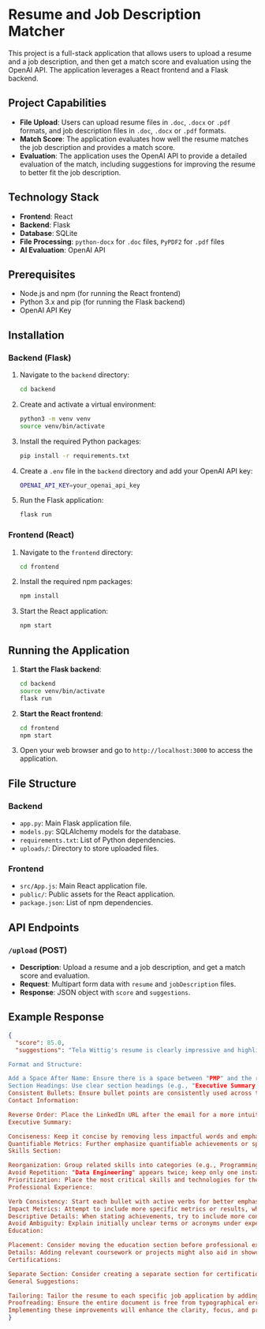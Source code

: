 # Resume and Job Description Matcher

This project is a full-stack application that allows users to upload a resume and a job description, and then get a match score and evaluation using the OpenAI API. The application leverages a React frontend and a Flask backend.

## Project Capabilities

- **File Upload**: Users can upload resume files in `.doc`, `.docx` or `.pdf` formats, and job description files in `.doc`, `.docx` or `.pdf` formats.
- **Match Score**: The application evaluates how well the resume matches the job description and provides a match score.
- **Evaluation**: The application uses the OpenAI API to provide a detailed evaluation of the match, including suggestions for improving the resume to better fit the job description.

## Technology Stack

- **Frontend**: React
- **Backend**: Flask
- **Database**: SQLite
- **File Processing**: `python-docx` for `.doc` files, `PyPDF2` for `.pdf` files
- **AI Evaluation**: OpenAI API

## Prerequisites

- Node.js and npm (for running the React frontend)
- Python 3.x and pip (for running the Flask backend)
- OpenAI API Key

## Installation

### Backend (Flask)

1. Navigate to the `backend` directory:

    ```bash
    cd backend
    ```

2. Create and activate a virtual environment:

    ```bash
    python3 -m venv venv
    source venv/bin/activate
    ```

3. Install the required Python packages:

    ```bash
    pip install -r requirements.txt
    ```

4. Create a `.env` file in the `backend` directory and add your OpenAI API key:

    ```bash
    OPENAI_API_KEY=your_openai_api_key
    ```

5. Run the Flask application:

    ```bash
    flask run
    ```

### Frontend (React)

1. Navigate to the `frontend` directory:

    ```bash
    cd frontend
    ```

2. Install the required npm packages:

    ```bash
    npm install
    ```

3. Start the React application:

    ```bash
    npm start
    ```

## Running the Application

1. **Start the Flask backend**:

    ```bash
    cd backend
    source venv/bin/activate
    flask run
    ```

2. **Start the React frontend**:

    ```bash
    cd frontend
    npm start
    ```

3. Open your web browser and go to `http://localhost:3000` to access the application.

## File Structure

### Backend

- `app.py`: Main Flask application file.
- `models.py`: SQLAlchemy models for the database.
- `requirements.txt`: List of Python dependencies.
- `uploads/`: Directory to store uploaded files.

### Frontend

- `src/App.js`: Main React application file.
- `public/`: Public assets for the React application.
- `package.json`: List of npm dependencies.

## API Endpoints

### `/upload` (POST)

- **Description**: Upload a resume and a job description, and get a match score and evaluation.
- **Request**: Multipart form data with `resume` and `jobDescription` files.
- **Response**: JSON object with `score` and `suggestions`.

## Example Response

```json
{
  "score": 85.0,
  "suggestions": "Tela Wittig's resume is clearly impressive and highlights a strong history of professional achievements in software engineering and leadership roles. To strengthen the resume further and increase its impact, consider the following suggestions:

Format and Structure:

Add a Space After Name: Ensure there is a space between "PMP" and the rest of the contact information for better readability.
Section Headings: Use clear section headings (e.g., "Executive Summary," "Skills," "Professional Experience," "Education") that are easily distinguishable using bold or a slightly larger font size.
Consistent Bullets: Ensure bullet points are consistently used across the document for all achievements under each role to enhance readability and organization.
Contact Information:

Reverse Order: Place the LinkedIn URL after the email for a more intuitive left-to-right reading flow of essential contacts.
Executive Summary:

Conciseness: Keep it concise by removing less impactful words and emphasizing your unique value proposition and achievements.
Quantifiable Metrics: Further emphasize quantifiable achievements or specific technologies/initiatives to support claims of innovation and impact.
Skills Section:

Reorganization: Group related skills into categories (e.g., Programming Languages, Cloud Platforms, Development Practices) for an easier grasp of capabilities.
Avoid Repetition: "Data Engineering" appears twice; keep only one instance to avoid redundancy.
Prioritization: Place the most critical skills and technologies for the roles you’re targeting towards the start.
Professional Experience:

Verb Consistency: Start each bullet with active verbs for better emphasis and impact.
Impact Metrics: Attempt to include more specific metrics or results, where feasible, to illustrate success or impact beyond the mentioned instances.
Descriptive Details: When stating achievements, try to include more context (like technologies used) around the accomplishment for added clarity.
Avoid Ambiguity: Explain initially unclear terms or acronyms under experience descriptions, like "RFPs," for clarity to non-specialists.
Education:

Placement: Consider moving the education section before professional experience if targeting roles at companies that heavily weigh academic background. Otherwise, it is positioned well.
Details: Adding relevant coursework or projects might also aid in showcasing relevance to technology roles, although this can be optional given current experience levels.
Certifications:

Separate Section: Consider creating a separate section for certifications, especially since being a PMP is a significant credential and may be overlooked if not properly highlighted.
General Suggestions:

Tailoring: Tailor the resume to each specific job application by adding relevant keywords based on job descriptions, ensuring alignment with desired roles.
Proofreading: Ensure the entire document is free from typographical errors and grammatical mistakes.
Implementing these improvements will enhance the clarity, focus, and professional presentation of Tela Wittig’s resume."
}
